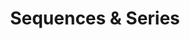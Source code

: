 ---
title: Sequences & Series
layout: product
image: /assets/images/desmos_thumbnails/SC13 _seq_series.png
link: https://www.desmos.com/calculator/8uec5op2vj
category: single
type: calculator
order: 13
---